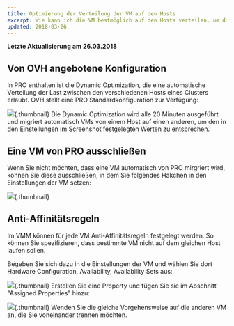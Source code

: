 ```yaml
---
title: Optimierung der Verteilung der VM auf den Hosts
excerpt: Wie kann ich die VM bestmöglich auf den Hosts verteilen, um die Ressourcen zu optimieren?
updated: 2018-03-26
---
```


**Letzte Aktualisierung am 26.03.2018**

## Von OVH angebotene Konfiguration
In PRO enthalten ist die Dynamic Optimization, die eine automatische Verteilung der Last zwischen den verschiedenen Hosts eines Clusters erlaubt.
OVH stellt eine PRO Standardkonfiguration zur Verfügung:

![](images/img_1991.jpg){.thumbnail}
Die Dynamic Optimization wird alle 20 Minuten ausgeführt und migriert automatisch VMs von einem Host auf einen anderen, um den in den Einstellungen im Screenshot festgelegten Werten zu entsprechen.


## Eine VM von PRO ausschließen
Wenn Sie nicht möchten, dass eine VM automatisch von PRO mirgriert wird, können Sie diese ausschließen, in dem Sie folgendes Häkchen in den Einstellungen der VM setzen:

![](images/img_1992.jpg){.thumbnail}


## Anti-Affinitätsregeln
Im VMM können für jede VM Anti-Affinitätsregeln festgelegt werden. So können Sie spezifizieren, dass bestimmte VM nicht auf dem gleichen Host laufen sollen.

Begeben Sie sich dazu in die Einstellungen der VM und wählen Sie dort Hardware Configuration, Availability, Availability Sets aus:

![](images/img_1993.jpg){.thumbnail}
Erstellen Sie eine Property und fügen Sie sie im Abschnitt "Assigned Properties" hinzu:

![](images/img_1994.jpg){.thumbnail}
Wenden Sie die gleiche Vorgehensweise auf die anderen VM an, die Sie voneinander trennen möchten.

